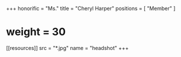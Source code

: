 +++
honorific = "Ms."
title = "Cheryl Harper"
positions = [
  "Member"
]
# weight = 30

[[resources]]
  src  = "*.jpg"
  name = "headshot"
+++
